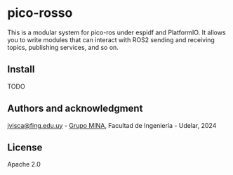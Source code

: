 # pico-rosso

This is a modular system for pico-ros under espidf and PlatformIO. It allows you to write modules that can interact with ROS2 sending and receiving topics, publishing services, and so on.

## Install

TODO

## Authors and acknowledgment

<jvisca@fing.edu.uy> - [Grupo MINA](https://www.fing.edu.uy/inco/grupos/mina/), Facultad de Ingeniería - Udelar, 2024

## License

Apache 2.0
